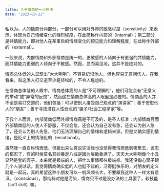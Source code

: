 ```yaml
---
title: 关于情商的一点想法
date: "2023-03-21"
---
```


<!-- Google tag (gtag.js) -->
<script async src="https://www.googletagmanager.com/gtag/js?id=G-P8BK01ELC3"></script>
<script>
  window.dataLayer = window.dataLayer || [];
  function gtag(){dataLayer.push(arguments);}
  gtag('js', new Date());

  gtag('config', 'G-P8BK01ELC3');
</script>

私以为，人的情商分两部分，一部分可以用对外界的敏感程度（sensitivity）来表示，体现为自己情绪变化的强烈程度，在此简称作内部的（internal）；第二部分是共情能力，即对他人在某事后的情绪变化的预见能力和理解程度，在此称作外部的（external）。

一般来说，内部情商和外部情商是统一的，更敏感的人倾向于有更强的共情能力，而共情能力更弱的人倾向于不敏感。然而，显而易见地，这并不是绝对的。

情商总体低的人显现出“大大咧咧”，不容易记恨他人，但也容易无意间伤人。在我看来，和这类人打交道至少是轻松的，不令人尴尬的。

在情商总体低的人眼中，情商总体高的人是“不可理解的”，他们可能会有“无意义的举动”或“异常的反馈”，然而这在情商总体高的人眼里是必要的。情商高的人并不全是易打交道的，他们包括：可以使别人接受自己观点的“演讲家”；善于安慰他人的“朋友”；善于寻找潜在人性弱点的“骗子/社会工程学家”等。

于我个人而言，内部情商低而外部情商高是不可及的，是圣人标准；内部情商高而外部情商低的人使人不舒服，不仅会急，还会认为自己没有急，还会认为别人急了，还会认为别人先急，他们无法理解自己的情绪和逻辑来源，但是又确实感到情绪，是贬义上的情绪化的（emotional）。

虽然我一直自称情商低，但搬出来认真说实话我也没觉得我情商低到哪里去，该忍的都忍了，有的时候莫名其妙暴走八成是因为层数叠满了。天天大大咧咧像个小丑显然是套的壳子，本来就是极端的人，把什么事情都往极端推。我还没掏心窝子跟几个人说过话。我觉得情商确实低的人也挺不错的，活得挺快乐的，对朋友的定义就是一起玩，真的希望这种小朋友可以一帆风顺长大，不要跟我这种人一样太有意识。（conscious），那纯粹对他是污染，情商只不过是没办法的工具罢了，软技能（soft skill）嘛。
